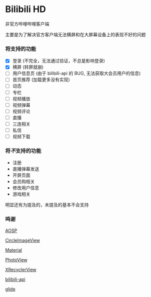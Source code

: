 # Bilibili HD
非官方哔哩哔哩客户端

主要是为了解决官方客户端无法横屏和在大屏幕设备上的表现不好的问题

### 将支持的功能
- [x] 登录 (不完全，无法通过验证，不总是影响登录)
- [x] 横屏 (转屏就崩)
- [ ] 用户信息页 (由于 bilibili-api 的 BUG, 无法获取大会员用户的信息)
- [ ] 首页推荐 (加载更多没有实现)
- [ ] 动态
- [ ] 专栏
- [ ] 视频播放
- [ ] 视频弹幕
- [ ] 视频评论
- [ ] 直播
- [ ] 三连相关
- [ ] 私信
- [ ] 视频下载

### 将***不***支持的功能
- 注册
- 直播弹幕发送
- 开屏页面
- 会员购相关
- 修改用户信息
- 游戏相关

明显还有为提及的，未提及的基本不会支持

### 鸣谢
[AOSP](https://source.android.com)

[CircleImageView](https://github.com/hdodenhof/CircleImageView)

[Material](material.io)

[PhotoView](https://github.com/chrisbanes/PhotoView)

[XRecyclerView](https://github.com/XRecyclerView/XRecyclerView)

[bilibili-api](https://github.com/czp3009/bilibili-api)

[glide](https://bumptech.github.io/glide/)
